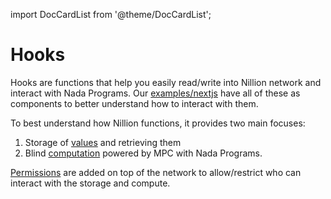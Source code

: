 import DocCardList from '@theme/DocCardList';

# Hooks

Hooks are functions that help you easily read/write into Nillion network and interact with Nada Programs. Our [examples/nextjs](https://github.com/NillionNetwork/client-ts/tree/main/examples-nextjs) have all of these as components to better understand how to interact with them.

To best understand how Nillion functions, it provides two main focuses:

1. Storage of [values](./js-client-hooks-values.md) and retrieving them
2. Blind [computation](./js-client-hooks-compute.md) powered by MPC with Nada Programs.

[Permissions](./js-client-hooks-permissions.md) are added on top of the network to allow/restrict who can interact with the storage and compute.

<!-- <DocCardList/> -->
